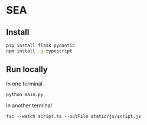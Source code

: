 # SEA

## Install
```bash
pip install flask pydantic
npm install -g typescript
```

## Run locally 
In one terminal
```
python main.py
```
in another terminal
```
tsc --watch script.ts --outFile static/js/script.js
```
